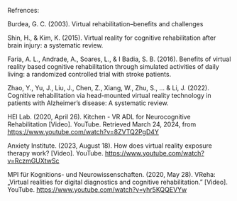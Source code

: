 Refrences:

Burdea, G. C. (2003). Virtual rehabilitation–benefits and challenges

Shin, H., & Kim, K. (2015). Virtual reality for cognitive rehabilitation after brain injury: a systematic review.

Faria, A. L., Andrade, A., Soares, L., & I Badia, S. B. (2016). Benefits of virtual reality based cognitive rehabilitation through simulated activities of daily living: a randomized controlled trial with stroke patients.

Zhao, Y., Yu, J., Liu, J., Chen, Z., Xiang, W., Zhu, S., ... & Li, J. (2022). Cognitive rehabilitation via head-mounted virtual reality technology in patients with Alzheimer’s disease: A systematic review.

HEI Lab. (2020, April 26). Kitchen - VR ADL for Neurocognitive Rehabilitation [Video]. YouTube. Retrieved March 24, 2024, from https://www.youtube.com/watch?v=8ZVTQ2PgD4Y

Anxiety Institute. (2023, August 18). How does virtual reality exposure therapy work? [Video]. YouTube. https://www.youtube.com/watch?v=RczmGUXtwSc

MPI für Kognitions- und Neurowissenschaften. (2020, May 28). VReha: „Virtual realities for digital diagnostics and cognitive rehabilitation.” [Video]. YouTube. https://www.youtube.com/watch?v=yhr5KQQEVYw

